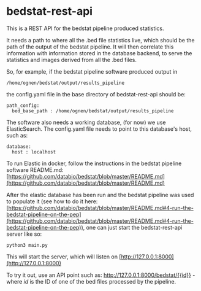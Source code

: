 # bedstat-rest-api

This is a REST API for the bedstat pipeline produced statistics.

It needs a path to where all the .bed file statistics live, which should be the path of the output of the bedstat pipeline. It will then correlate this information with information stored in the database backend, to serve the statistics and images derived from all the .bed files.

So, for example, if the bedstat pipeline software produced output in

```
/home/ognen/bedstat/output/results_pipeline
```

the config.yaml file in the base directory of bedstat-rest-api should be:

```
path_config:
  bed_base_path : /home/ognen/bedstat/output/results_pipeline
```

The software also needs a working database, (for now) we use ElasticSearch. The config.yaml file needs to point to this database's host, such as:

```
database:
  host : localhost
```

To run Elastic in docker, follow the instructions in the bedstat pipeline software README.md: [https://github.com/databio/bedstat/blob/master/README.md](https://github.com/databio/bedstat/blob/master/README.md)

After the elastic database has been run and the bedstat pipeline was used to populate it (see how to do it here: [https://github.com/databio/bedstat/blob/master/README.md#4-run-the-bedstat-pipeline-on-the-pep](https://github.com/databio/bedstat/blob/master/README.md#4-run-the-bedstat-pipeline-on-the-pep)), one can just start the bedstat-rest-api server like so:

```
python3 main.py
```

This will start the server, which will listen on [http://127.0.0.1:8000](http://127.0.0.1:8000)

To try it out, use an API point such as: http://127.0.0.1:8000/bedstat/{{id}} - where *id* is the ID of one of the bed files processed by the pipeline.
